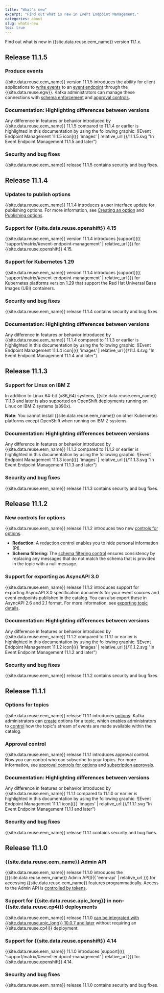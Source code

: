 ```yaml
---
title: "What's new"
excerpt: "Find out what is new in Event Endpoint Management."
categories: about
slug: whats-new
toc: true
---
```


Find out what is new in {{site.data.reuse.eem_name}} version 11.1.x.

## Release 11.1.5

### Produce events

{{site.data.reuse.eem_name}} version 11.1.5 introduces the ability for client applications to [write events](../key-concepts/#produce) to an [event endpoint](../key-concepts/#event-endpoint) through the {{site.data.reuse.egw}}. Kafka administrators can manage these connections with [schema enforcement](../../describe/option-controls/#schema-enforcement) and [approval controls](../../describe/option-controls/#approval-controls). 

### Documentation: Highlighting differences between versions

Any difference in features or behavior introduced by {{site.data.reuse.eem_name}} 11.1.5 compared to 11.1.4 or earlier is highlighted in this documentation by using the following graphic: ![Event Endpoint Management 11.1.5 icon]({{ 'images' | relative_url }}/11.1.5.svg "In Event Endpoint Management 11.1.5 and later")

### Security and bug fixes

{{site.data.reuse.eem_name}} release 11.1.5 contains security and bug fixes.


## Release 11.1.4

### Updates to publish options

{{site.data.reuse.eem_name}} 11.1.4 introduces a user interface update for publishing options. For more information, see [Creating an option](../../describe/managing-topics#create_option) and [Publishing options](../../describe/publishing-topics).

### Support for {{site.data.reuse.openshift}} 4.15

{{site.data.reuse.eem_name}} version 11.1.4 introduces [support]({{ 'support/matrix/#event-endpoint-management' | relative_url }}) for {{site.data.reuse.openshift}} 4.15.

### Support for Kubernetes 1.29

{{site.data.reuse.eem_name}} version 11.1.4 introduces [support]({{ 'support/matrix/#event-endpoint-management' | relative_url }}) for Kubernetes platforms version 1.29 that support the Red Hat Universal Base Images (UBI) containers.

### Security and bug fixes

{{site.data.reuse.eem_name}} release 11.1.4 contains security and bug fixes.

### Documentation: Highlighting differences between versions

Any difference in features or behavior introduced by {{site.data.reuse.eem_name}} 11.1.4 compared to 11.1.3 or earlier is highlighted in this documentation by using the following graphic: ![Event Endpoint Management 11.1.4 icon]({{ 'images' | relative_url }}/11.1.4.svg "In Event Endpoint Management 11.1.4 and later")

## Release 11.1.3

### Support for Linux on IBM Z

In addition to Linux 64-bit (x86_64) systems, {{site.data.reuse.eem_name}} 11.1.3 and later is also supported on OpenShift deployments running on Linux on IBM Z systems (s390x).

**Note:** You cannot install {{site.data.reuse.eem_name}} on other Kubernetes platforms except OpenShift when running on IBM Z systems.

### Documentation: Highlighting differences between versions

Any difference in features or behavior introduced by {{site.data.reuse.eem_name}} 11.1.3 compared to 11.1.2 or earlier is highlighted in this documentation by using the following graphic: ![Event Endpoint Management 11.1.3 icon]({{ 'images' | relative_url }}/11.1.3.svg "In Event Endpoint Management 11.1.3 and later")

### Security and bug fixes

{{site.data.reuse.eem_name}} release 11.1.3 contains security and bug fixes.

## Release 11.1.2

### New controls for options

{{site.data.reuse.eem_name}} release 11.1.2 introduces two new [controls for options](../../describe/option-controls).
  * **Redaction**: A [redaction control](../../describe/option-controls#redaction) enables you to hide personal information (PI).
  * **Schema filtering**: The [schema filtering control](../../describe/option-controls#schema-filter) ensures consistency by replacing any messages that do not match the schema that is provided in the topic with a null message.

### Support for exporting as AsyncAPI 3.0

{{site.data.reuse.eem_name}} release 11.1.2 introduces support for exporting AsyncAPI 3.0 specification documents for your event sources and event endpoints published in the catalog. You can also export these in AsyncAPI 2.6 and 2.1 format. For more information, see [exporting topic details](../../consume-subscribe/discovering-topics#exporting-topic-details).

### Documentation: Highlighting differences between versions

Any difference in features or behavior introduced by {{site.data.reuse.eem_name}} 11.1.2 compared to 11.1.1 or earlier is highlighted in this documentation by using the following graphic: ![Event Endpoint Management 11.1.2 icon]({{ 'images' | relative_url }}/11.1.2.svg "In Event Endpoint Management 11.1.2 and later")

### Security and bug fixes

{{site.data.reuse.eem_name}} release 11.1.2 contains security and bug fixes.

## Release 11.1.1

### Options for topics

{{site.data.reuse.eem_name}} release 11.1.1 introduces [options](../../about/key-concepts#option). Kafka administrators can [create](../../describe/managing-topics#create_option) options for a topic, which enables administrators to [control](../../describe/adding-topics/) how the topic's stream of events are made available within the catalog.

### Approval control

{{site.data.reuse.eem_name}} release 11.1.1 introduces approval control. Now you can control who can subscribe to your topics. For more information, see [approval controls for options](../../describe/option-controls#approval-controls) and [subscription approvals](../../consume-subscribe/approval-requests).

### Documentation: Highlighting differences between versions

Any difference in features or behavior introduced by {{site.data.reuse.eem_name}} 11.1.1 compared to 11.1.0 or earlier is highlighted in this documentation by using the following graphic: ![Event Endpoint Management 11.1.1 icon]({{ 'images' | relative_url }}/11.1.1.svg "In Event Endpoint Management 11.1.1 and later")

### Security and bug fixes

{{site.data.reuse.eem_name}} release 11.1.1 contains security and bug fixes.

## Release 11.1.0


### {{site.data.reuse.eem_name}} Admin API

{{site.data.reuse.eem_name}} release 11.1.0 introduces the [{{site.data.reuse.eem_name}} Admin API]({{ 'eem-api' | relative_url }}) for accessing {{site.data.reuse.eem_name}} features programmatically. Access to the Admin API is [controlled by tokens](../../security/api-tokens).

### Support for {{site.data.reuse.apic_long}} in non-{{site.data.reuse.cp4i}} deployments

{{site.data.reuse.eem_name}} release 11.1.0 [can be integrated with {{site.data.reuse.apic_long}} 10.0.7 and later](../../integrating-with-apic/overview) without requiring an {{site.data.reuse.cp4i}} deployment.

### Support for {{site.data.reuse.openshift}} 4.14

{{site.data.reuse.eem_name}} 11.1.0 introduces [support]({{ 'support/matrix/#event-endpoint-management' | relative_url }}) for {{site.data.reuse.openshift}} 4.14.

### Security and bug fixes

{{site.data.reuse.eem_name}} release 11.1.0 contains security and bug fixes.

